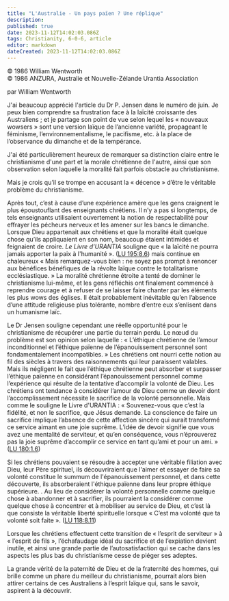 ```yaml
---
title: "L'Australie - Un pays païen ? Une réplique"
description: 
published: true
date: 2023-11-12T14:02:03.086Z
tags: Christianity, 6-0-6, article
editor: markdown
dateCreated: 2023-11-12T14:02:03.086Z
---
```



<p class="v-card v-sheet theme--light gray lighten-3 px-2 py-1">© 1986 William Wentworth<br>© 1986 ANZURA, Australie et Nouvelle-Zélande Urantia Association</p>


par William Wentworth

J'ai beaucoup apprécié l'article du Dr P. Jensen dans le numéro de juin. Je peux bien comprendre sa frustration face à la laïcité croissante des Australiens ; et je partage son point de vue selon lequel les « nouveaux wowsers » sont une version laïque de l’ancienne variété, propageant le féminisme, l’environnementalisme, le pacifisme, etc. à la place de l’observance du dimanche et de la tempérance.

J'ai été particulièrement heureux de remarquer sa distinction claire entre le christianisme d'une part et la morale chrétienne de l'autre, ainsi que son observation selon laquelle la moralité fait parfois obstacle au christianisme.

Mais je crois qu’il se trompe en accusant la « décence » d’être le véritable problème du christianisme.

Après tout, c’est à cause d’une expérience amère que les gens craignent le plus époustouflant des enseignants chrétiens. Il n’y a pas si longtemps, de tels enseignants utilisaient ouvertement la notion de respectabilité pour effrayer les pécheurs nerveux et les amener sur les bancs le dimanche. Lorsque Dieu appartenait aux chrétiens et que la moralité était quelque chose qu’ils appliquaient en son nom, beaucoup étaient intimidés et feignaient de croire. _Le Livre d'URANTIA_ souligne que « la laïcité ne pourra jamais apporter la paix à l'humanité ». (<a id="a22_556"></a>[LU 195:8.6](/fr/The_Urantia_Book/195#p8_6)) mais continue en chaleureux « Mais remarquez-vous bien : ne soyez pas prompt à renoncer aux bénéfices bénéfiques de la révolte laïque contre le totalitarisme ecclésiastique. » La moralité chrétienne étroite a tenté de dominer le christianisme lui-même, et les gens réfléchis ont finalement commencé à reprendre courage et à refuser de se laisser faire chanter par les éléments les plus wows des églises. Il était probablement inévitable qu’en l’absence d’une attitude religieuse plus tolérante, nombre d’entre eux s’enlisent dans un humanisme laïc.

Le Dr Jensen souligne cependant une réelle opportunité pour le christianisme de récupérer une partie du terrain perdu. Le nœud du problème est son opinion selon laquelle : « L’éthique chrétienne de l’amour inconditionnel et l’éthique païenne de l’épanouissement personnel sont fondamentalement incompatibles. » Les chrétiens ont nourri cette notion au fil des siècles à travers des raisonnements qui leur paraissent valables. Mais ils négligent le fait que l’éthique chrétienne peut absorber et surpasser l’éthique païenne en considérant l’épanouissement personnel comme l’expérience qui résulte de la tentative d’accomplir la volonté de Dieu. Les chrétiens ont tendance à considérer l’amour de Dieu comme un devoir dont l’accomplissement nécessite le sacrifice de la volonté personnelle. Mais comme le souligne le Livre d'URANTIA : « Souvenez-vous que c’est la fidélité, et non le sacrifice, que Jésus demande. La conscience de faire un sacrifice implique l’absence de cette affection sincère qui aurait transformé ce service aimant en une joie suprême. L’idée de devoir signifie que vous avez une mentalité de serviteur, et qu’en conséquence, vous n’éprouverez pas la joie suprême d’accomplir ce service en tant qu’ami et pour un ami. » (<a id="a24_1240"></a>[LU 180:1.6](/fr/The_Urantia_Book/180#p1_6))

Si les chrétiens pouvaient se résoudre à accepter une véritable filiation avec Dieu, leur Père spirituel, ils découvriraient que l'aimer et essayer de faire sa volonté constitue le summum de l'épanouissement personnel, et dans cette découverte, ils absorberaient l'éthique païenne dans leur propre éthique supérieure. . Au lieu de considérer la volonté personnelle comme quelque chose à abandonner et à sacrifier, ils pourraient la considérer comme quelque chose à concentrer et à mobiliser au service de Dieu, et c’est là que consiste la véritable liberté spirituelle lorsque « C’est ma volonté que ta volonté soit faite ». (<a id="a26_626"></a>[LU 118:8.11](/fr/The_Urantia_Book/118#p8_11))

Lorsque les chrétiens effectuent cette transition de « l’esprit de serviteur » à « l’esprit de fils », l’échafaudage idéal du sacrifice et de l’expiation devient inutile, et ainsi une grande partie de l’autosatisfaction qui se cache dans les aspects les plus bas du christianisme cesse de piéger ses adeptes.

La grande vérité de la paternité de Dieu et de la fraternité des hommes, qui brille comme un phare du meilleur du christianisme, pourrait alors bien attirer certains de ces Australiens à l’esprit laïque qui, sans le savoir, aspirent à la découvrir.

